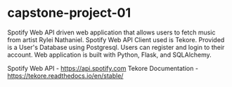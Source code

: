 # capstone-project-01

Spotify Web API driven web application that allows users to fetch music from artist Rylei Nathaniel. Spotify Web API Client used is Tekore. Provided is a User's Database using Postgresql. Users can register and login to their account. Web application is built with Python, Flask, and SQLAlchemy.

Spotify Web API - https://api.spotify.com
Tekore Documentation - https://tekore.readthedocs.io/en/stable/
